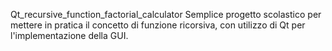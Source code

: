 Qt_recursive_function_factorial_calculator
Semplice progetto scolastico per mettere in pratica il concetto di funzione ricorsiva, con utilizzo di Qt per l'implementazione della GUI.